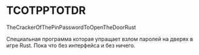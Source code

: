 # TCOTPPTOTDR
TheCrackerOfThePinPasswordToOpenTheDoorRust

Специальная программа которая упращает взлом паролей на дверях в игре Rust. Пока что без интерфейса и без ничего.
